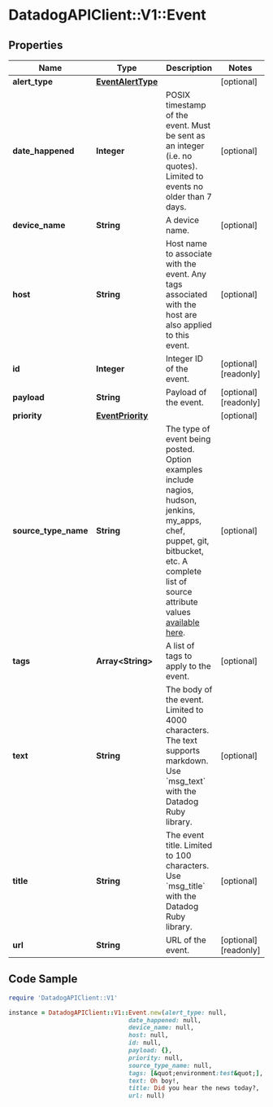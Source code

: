 # DatadogAPIClient::V1::Event

## Properties

Name | Type | Description | Notes
------------ | ------------- | ------------- | -------------
**alert_type** | [**EventAlertType**](EventAlertType.md) |  | [optional] 
**date_happened** | **Integer** | POSIX timestamp of the event. Must be sent as an integer (i.e. no quotes). Limited to events no older than 7 days. | [optional] 
**device_name** | **String** | A device name. | [optional] 
**host** | **String** | Host name to associate with the event. Any tags associated with the host are also applied to this event. | [optional] 
**id** | **Integer** | Integer ID of the event. | [optional] [readonly] 
**payload** | **String** | Payload of the event. | [optional] [readonly] 
**priority** | [**EventPriority**](EventPriority.md) |  | [optional] 
**source_type_name** | **String** | The type of event being posted. Option examples include nagios, hudson, jenkins, my_apps, chef, puppet, git, bitbucket, etc. A complete list of source attribute values [available here](https://docs.datadoghq.com/integrations/faq/list-of-api-source-attribute-value). | [optional] 
**tags** | **Array&lt;String&gt;** | A list of tags to apply to the event. | [optional] 
**text** | **String** | The body of the event. Limited to 4000 characters. The text supports markdown. Use &#x60;msg_text&#x60; with the Datadog Ruby library. | [optional] 
**title** | **String** | The event title. Limited to 100 characters. Use &#x60;msg_title&#x60; with the Datadog Ruby library. | [optional] 
**url** | **String** | URL of the event. | [optional] [readonly] 

## Code Sample

```ruby
require 'DatadogAPIClient::V1'

instance = DatadogAPIClient::V1::Event.new(alert_type: null,
                                 date_happened: null,
                                 device_name: null,
                                 host: null,
                                 id: null,
                                 payload: {},
                                 priority: null,
                                 source_type_name: null,
                                 tags: [&quot;environment:test&quot;],
                                 text: Oh boy!,
                                 title: Did you hear the news today?,
                                 url: null)
```


